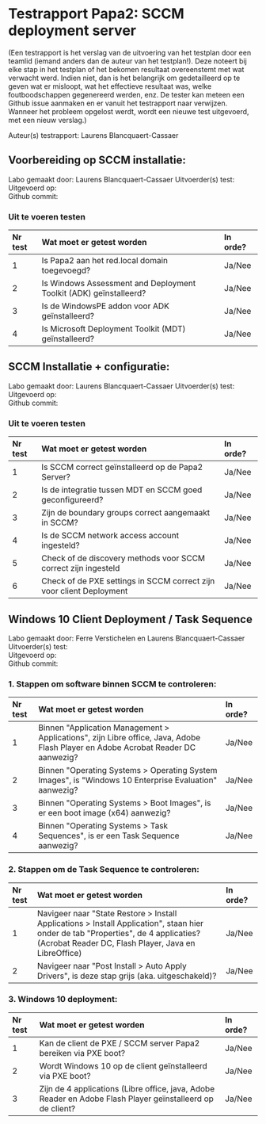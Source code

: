 # Testrapport Papa2: SCCM deployment server

(Een testrapport is het verslag van de uitvoering van het testplan door een teamlid (iemand anders dan de auteur van het testplan!). Deze noteert bij elke stap in het testplan of het bekomen resultaat overeenstemt met wat verwacht werd. Indien niet, dan is het belangrijk om gedetailleerd op te geven wat er misloopt, wat het effectieve resultaat was, welke foutboodschappen gegenereerd werden, enz. De tester kan meteen een Github issue aanmaken en er vanuit het testrapport naar verwijzen. Wanneer het probleem opgelost werdt, wordt een nieuwe test uitgevoerd, met een nieuw verslag.)

Auteur(s) testrapport: Laurens Blancquaert-Cassaer

## Voorbereiding op SCCM installatie:
Labo gemaakt door: Laurens Blancquaert-Cassaer
Uitvoerder(s) test:   
Uitgevoerd op:   
Github commit:   

### Uit te voeren testen
| Nr test | Wat moet er getest worden | In orde? |
| :--- | :--- | :--- |
| 1 | Is Papa2 aan het red.local domain toegevoegd? | Ja/Nee |
| 2 | Is Windows Assessment and Deployment Toolkit (ADK) geïnstalleerd?| Ja/Nee |
| 3 | Is de WindowsPE addon voor ADK geïnstalleerd? | Ja/Nee |
| 4 | Is Microsoft Deployment Toolkit (MDT) geïnstalleerd? | Ja/Nee |



## SCCM Installatie + configuratie:
Labo gemaakt door: Laurens Blancquaert-Cassaer
Uitvoerder(s) test:   
Uitgevoerd op:   
Github commit:   

### Uit te voeren testen
| Nr test | Wat moet er getest worden | In orde? |
| :--- | :--- | :--- |
| 1 | Is SCCM correct geïnstalleerd op de Papa2 Server? | Ja/Nee |
| 2 | Is de integratie tussen MDT en SCCM goed geconfigureerd? | Ja/Nee |
| 3 | Zijn de boundary groups correct aangemaakt in SCCM?| Ja/Nee |
| 4 | Is de SCCM network access account ingesteld? | Ja/Nee |
| 5 | Check of de discovery methods voor SCCM correct zijn ingesteld | Ja/Nee |
| 6 | Check of de PXE settings in SCCM correct zijn voor client Deployment | Ja/Nee |



## Windows 10 Client Deployment / Task Sequence
Labo gemaakt door: Ferre Verstichelen en Laurens Blancquaert-Cassaer
Uitvoerder(s) test:   
Uitgevoerd op:   
Github commit:   

### 1. Stappen om software binnen SCCM te controleren:
| Nr test | Wat moet er getest worden | In orde? |
| :--- | :--- | :--- |
| 1 | Binnen "Application Management > Applications", zijn  Libre office, Java, Adobe Flash Player en Adobe Acrobat Reader DC aanwezig? | Ja/Nee |
| 2 | Binnen "Operating Systems > Operating  System Images", is "Windows 10 Enterprise Evaluation" aanwezig? | Ja/Nee |
| 3 | Binnen "Operating Systems > Boot Images", is er een boot image (x64) aanwezig? | Ja/Nee |
| 4 | Binnen "Operating Systems > Task Sequences", is er een Task Sequence aanwezig?| Ja/Nee |

### 2. Stappen om de Task Sequence te controleren:
| Nr test | Wat moet er getest worden | In orde? |
| :--- | :--- | :--- |
| 1 | Navigeer naar "State Restore > Install Applications > Install Application", staan hier onder de tab "Properties", de 4 applicaties? (Acrobat Reader DC, Flash Player, Java en LibreOffice) | Ja/Nee |
| 2 | Navigeer naar "Post Install > Auto Apply Drivers", is deze stap grijs (aka. uitgeschakeld)? | Ja/Nee |

### 3. Windows 10 deployment:
| Nr test | Wat moet er getest worden | In orde? |
| :--- | :--- | :--- |
| 1 | Kan de client de PXE / SCCM server Papa2 bereiken via PXE boot?| Ja/Nee |
| 2 | Wordt Windows 10 op de client geïnstalleerd via PXE boot? | Ja/Nee |
| 3 | Zijn de 4 applications (Libre office, java, Adobe Reader en Adobe Flash Player geïnstalleerd op de client? | Ja/Nee |
